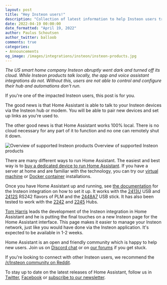 ```yaml
---
layout: post
title: "Hey Insteon users!"
description: "Collection of latest information to help Insteon users transition to Home Assistant."
date: 2022-04-19 00:00:00
date_formatted: "April 19, 2022"
author: Paulus Schoutsen
author_twitter: balloob
comments: true
categories:
- Announcements
og_image: /images/integrations/insteon/insteon-products.jpg
---
```


_The US smart home company Insteon abruptly went dark and turned off its cloud. While Insteon products talk locally, the app and voice assistant integrations do not. Without this, users are not able to control and configure their hub and automations don't run._

If you're one of the impacted Insteon users, this post is for you.

The good news is that Home Assistant is able to talk to your Insteon devices via the Insteon hub or modem. You will be able to pair new devices and set up links as you're used to.

The other good news is that Home Assistant works 100% local. There is no cloud necessary for any part of it to function and no one can remotely shut it down.

<p class='img'>
<img src='/images/integrations/insteon/insteon-products.jpg' alt='Overview of supported Insteon products'>
Overview of supported Insteon products
</p>

There are many different ways to run Home Assistant. The easiest and best way is to [buy a dedicated device to run Home Assistant](/blog/2022/04/16/device-to-run-home-assistant/). If you have a server at home and are familiar with the technology, you can try our [virtual machine](/installation/alternative#install-home-assistant-operating-system) or [Docker container](/installation/alternative#install-home-assistant-container) installations.

Once you have Home Assistant up and running, see [the documentation](https://www.home-assistant.io/integrations/insteon/) for the Insteon integration on how to set it up. It works with the [2413U] USB and [2412S] RS242 flavors of PLM and the [2448A7] USB stick. It has also been tested to work with the [2242] and [2245] Hubs.

[Tom Harris](https://github.com/teharris1) leads the development of the Insteon integration in Home Assistant and he is putting the final touches on a new Insteon page for the Home Assistant interface. This page makes it easier to manage your Insteon network, just like you would have done via the Insteon application. It's expected to be available in 1-2 weeks.

Home Assistant is an open and friendly community which is happy to help new users. Join us on [Discord chat](/join-chat/) or on [our forums](https://www.home-assistant.io/join-chat/) if you get stuck.

If you're looking to connect with other Insteon users, we recommend the [/r/Insteon community on Reddit](https://www.reddit.com/r/insteon/).

To stay up to date on the latest releases of Home Assistant, follow us in [Twitter](https://twitter.com/home_assistant), [Facebook](https://www.facebook.com/homeassistantio) or [subscribe to our newsletter](/newsletter/).

[2413U]: https://www.insteon.com/powerlinc-modem-usb
[2412S]: https://www.insteon.com/powerlinc-modem-serial
[2448A7]: https://www.smarthome.com/insteon-2448a7-portable-usb-adapter.html
[2245]: https://www.insteon.com/insteon-hub/
[2242]: https://www.insteon.com/support-knowledgebase/2014/9/26/insteon-hub-owners-manual
